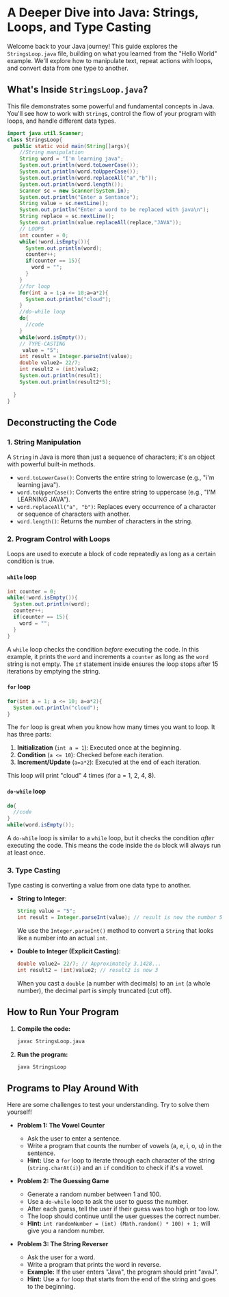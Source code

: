 # A Deeper Dive into Java: Strings, Loops, and Type Casting

Welcome back to your Java journey! This guide explores the `StringsLoop.java` file, building on what you learned from the "Hello World" example. We'll explore how to manipulate text, repeat actions with loops, and convert data from one type to another.

## What's Inside `StringsLoop.java`?

This file demonstrates some powerful and fundamental concepts in Java. You'll see how to work with `String`s, control the flow of your program with loops, and handle different data types.

```java
import java.util.Scanner;
class StringsLoop{
  public static void main(String[]args){
    //String manipulation
    String word = "I'm learning java";
    System.out.println(word.toLowerCase());
    System.out.println(word.toUpperCase());
    System.out.println(word.replaceAll("a","b"));
    System.out.println(word.length());
    Scanner sc = new Scanner(System.in);
    System.out.println("Enter a Sentance");
    String value = sc.nextLine();
    System.out.println("Enter a word to be replaced with java\n");
    String replace = sc.nextLine();
    System.out.println(value.replaceAll(replace,"JAVA"));
    // LOOPS
    int counter = 0;
    while(!word.isEmpty()){
      System.out.println(word);
      counter++;
      if(counter == 15){
        word = "";
      }
    }
    //for loop
    for(int a = 1;a <= 10;a=a*2){
      System.out.println("cloud");
    }
    //do-while loop
    do{
      //code
    }
    while(word.isEmpty());
    // TYPE-CASTING
     value = "5";
    int result = Integer.parseInt(value);
    double value2= 22/7;
    int result2 = (int)value2;
    System.out.println(result);
    System.out.println(result2*5);
    
  }
}
```

## Deconstructing the Code

### 1. String Manipulation

A `String` in Java is more than just a sequence of characters; it's an object with powerful built-in methods.

-   `word.toLowerCase()`: Converts the entire string to lowercase (e.g., "i'm learning java").
-   `word.toUpperCase()`: Converts the entire string to uppercase (e.g., "I'M LEARNING JAVA").
-   `word.replaceAll("a", "b")`: Replaces every occurrence of a character or sequence of characters with another.
-   `word.length()`: Returns the number of characters in the string.

### 2. Program Control with Loops

Loops are used to execute a block of code repeatedly as long as a certain condition is true.

#### `while` loop
```java
int counter = 0;
while(!word.isEmpty()){
  System.out.println(word);
  counter++;
  if(counter == 15){
    word = "";
  }
}
```
A `while` loop checks the condition *before* executing the code. In this example, it prints the `word` and increments a `counter` as long as the `word` string is not empty. The `if` statement inside ensures the loop stops after 15 iterations by emptying the string.

#### `for` loop
```java
for(int a = 1; a <= 10; a=a*2){
  System.out.println("cloud");
}
```
The `for` loop is great when you know how many times you want to loop. It has three parts:
1.  **Initialization** (`int a = 1`): Executed once at the beginning.
2.  **Condition** (`a <= 10`): Checked before each iteration.
3.  **Increment/Update** (`a=a*2`): Executed at the end of each iteration.

This loop will print "cloud" 4 times (for a = 1, 2, 4, 8).

#### `do-while` loop
```java
do{
  //code
}
while(word.isEmpty());
```
A `do-while` loop is similar to a `while` loop, but it checks the condition *after* executing the code. This means the code inside the `do` block will always run at least once.

### 3. Type Casting

Type casting is converting a value from one data type to another.

-   **String to Integer**:
    ```java
    String value = "5";
    int result = Integer.parseInt(value); // result is now the number 5
    ```
    We use the `Integer.parseInt()` method to convert a `String` that looks like a number into an actual `int`.

-   **Double to Integer (Explicit Casting)**:
    ```java
    double value2= 22/7; // Approximately 3.1428...
    int result2 = (int)value2; // result2 is now 3
    ```
    When you cast a `double` (a number with decimals) to an `int` (a whole number), the decimal part is simply truncated (cut off).

## How to Run Your Program

1.  **Compile the code:**
    ```bash
    javac StringsLoop.java
    ```
2.  **Run the program:**
    ```bash
    java StringsLoop
    ```

## Programs to Play Around With

Here are some challenges to test your understanding. Try to solve them yourself!

*   **Problem 1: The Vowel Counter**
    *   Ask the user to enter a sentence.
    *   Write a program that counts the number of vowels (a, e, i, o, u) in the sentence.
    *   **Hint:** Use a `for` loop to iterate through each character of the string (`string.charAt(i)`) and an `if` condition to check if it's a vowel.

*   **Problem 2: The Guessing Game**
    *   Generate a random number between 1 and 100.
    *   Use a `do-while` loop to ask the user to guess the number.
    *   After each guess, tell the user if their guess was too high or too low.
    *   The loop should continue until the user guesses the correct number.
    *   **Hint:** `int randomNumber = (int) (Math.random() * 100) + 1;` will give you a random number.

*   **Problem 3: The String Reverser**
    *   Ask the user for a word.
    *   Write a program that prints the word in reverse.
    *   **Example:** If the user enters "Java", the program should print "avaJ".
    *   **Hint:** Use a `for` loop that starts from the end of the string and goes to the beginning.

```